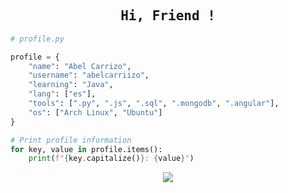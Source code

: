 <!-- Abel GitHub Profile -->

<div align=center>

## <span style="font-family: 'Iosevka', monospace;">Hi, Friend !</span>

</div>

```python
# profile.py

profile = {
    "name": "Abel Carrizo",
    "username": "abelcarriizo",
    "learning": "Java",
    "lang": ["es"],
    "tools": [".py", ".js", ".sql", ".mongodb", ".angular"],
    "os": ["Arch Linux", "Ubuntu"]
}

# Print profile information
for key, value in profile.items():
    print(f"{key.capitalize()}: {value}")

```
<div align=center>

[![](https://visitcount.itsvg.in/api?id=abelcarriizo&label=Profile%20Views&color=9&icon=5&pretty=true)](https://visitcount.itsvg.in)

</div>